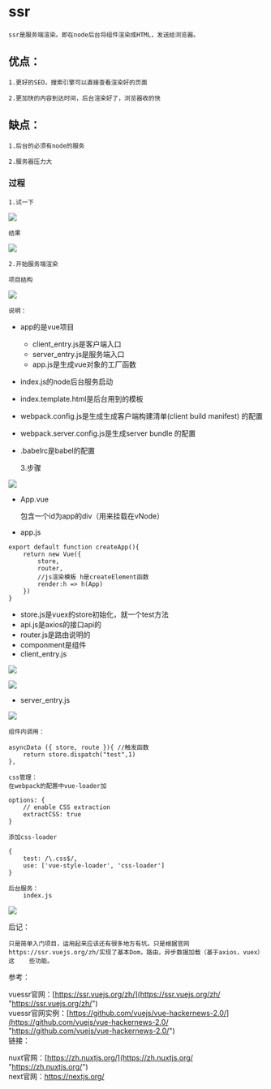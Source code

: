 # ssr
    ssr是服务端渲染。即在node后台将组件渲染成HTML，发送给浏览器。
## 优点：
	1.更好的SEO，搜索引擎可以直接查看渲染好的页面
	
    2.更加快的内容到达时间，后台渲染好了，浏览器收的快

## 缺点：
	1.后台的必须有node的服务

	2.服务器压力大


### 过程
    1.试一下

![](D:\web\vue\ssr\img\1.png)
    
    结果
![](D:\web\vue\ssr\img\2.png)

    2.开始服务端渲染

    项目结构
![](D:\web\vue\ssr\img\mulu.png)
    
    说明：
- app的是vue项目
   - client_entry.js是客户端入口
   - server_entry.js是服务端入口
   - app.js是生成vue对象的工厂函数
- index.js的node后台服务启动
- index.template.html是后台用到的模板
- webpack.config.js是生成生成客户端构建清单(client build manifest) 的配置
- webpack.server.config.js是生成server bundle 的配置
- .babelrc是babel的配置
    
    3.步骤

![](D:\web\vue\ssr\img\guocheng.png)

- App.vue

    包含一个id为app的div（用来挂载在vNode）
- app.js 

```
export default function createApp(){
    return new Vue({
        store,
        router,
        //js渲染模板 h是createElement函数
        render:h => h(App)
    })		
}
```

- store.js是vuex的store初始化，就一个test方法
- api.js是axios的接口api的
- router.js是路由说明的
- componment是组件   
- client_entry.js

![](D:\web\vue\ssr\img\client1.png)

![](D:\web\vue\ssr\img\client2.png)

- server_entry.js

![](D:\web\vue\ssr\img\server.png)

    组件内调用：

```
asyncData ({ store, route }){ //触发函数
    return store.dispatch("test",1)
},
```


    css管理：
	在webpack的配置中vue-loader加

```
options: {
    // enable CSS extraction
    extractCSS: true
}
```

	添加css-loader

```
{ 
    test: /\.css$/, 
    use: ['vue-style-loader', 'css-loader']
}
```

    后台服务：
	    index.js

![](D:\web\vue\ssr\img\node.png)

后记：

	只是简单入门项目，运用起来应该还有很多地方有坑。只是根据官网https://ssr.vuejs.org/zh/实现了基本Dom，路由，异步数据加载（基于axios，vuex）这	些功能。

参考：

vuessr官网：[https://ssr.vuejs.org/zh/](https://ssr.vuejs.org/zh/ "https://ssr.vuejs.org/zh/")    
vuessr官网实例：[https://github.com/vuejs/vue-hackernews-2.0/](https://github.com/vuejs/vue-hackernews-2.0/ "https://github.com/vuejs/vue-hackernews-2.0/")     
链接：

nuxt官网：[https://zh.nuxtjs.org/](https://zh.nuxtjs.org/ "https://zh.nuxtjs.org/")    
next官网：[https://nextjs.org/   ](https://nextjs.org/ "https://nextjs.org/")  
         